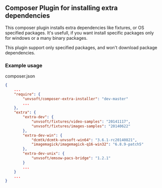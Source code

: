 ## Composer Plugin for installing extra dependencies

This composer plugin installs extra dependencies like fixtures, or OS specified packages.
It's usefull, if you want install specific packages only for windows or a many binary packages. 

This plugin support only specified packages, and won't download package dependencies.

### Example usage

composer.json

```json
{
    ...
    "require": {
        "unvsoft/composer-extra-installer": "dev-master"
        ...
    },
    "extra": {
        "extra-dev": {
            "unvsoft/fixtures/video-samples": "20141117",
            "unvsoft/fixtures/images-samples": "20140622"
        },
        "extra-dev-win": {
            "dcmtk/dcmtk-unvsoft-win64": "3.6.1-rc20140821",
            "imagemagick/imagemagick-q16-win32": "6.8.9-patch5"
        },
        "extra-dev-unix": {
            "unvsoft/emsow-pacs-bridge": "1.2.1"
        }
        ...
    }
    ...
}
```
